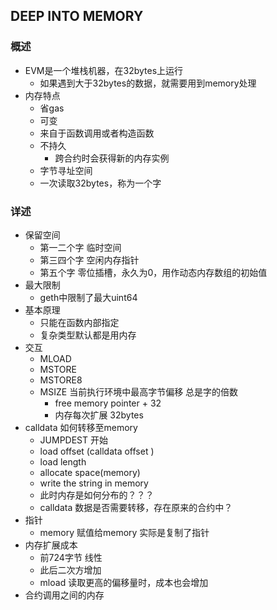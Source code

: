 ## DEEP INTO MEMORY

### 概述
- EVM是一个堆栈机器，在32bytes上运行
  + 如果遇到大于32bytes的数据，就需要用到memory处理
- 内存特点
  + 省gas
  + 可变
  + 来自于函数调用或者构造函数
  + 不持久
    - 跨合约时会获得新的内存实例
  + 字节寻址空间
  + 一次读取32bytes，称为一个字


### 详述

- 保留空间
  + 第一二个字   临时空间
  + 第三四个字   空闲内存指针
  + 第五个字   零位插槽，永久为0，用作动态内存数组的初始值
- 最大限制
  + geth中限制了最大uint64
- 基本原理
  + 只能在函数内部指定
  + 复杂类型默认都是用内存
- 交互
  + MLOAD 
  + MSTORE
  + MSTORE8
  + MSIZE 当前执行环境中最高字节偏移   总是字的倍数
    - free memory pointer + 32
    - 内存每次扩展 32bytes
- calldata 如何转移至memory
  + JUMPDEST 开始
  + load offset (calldata offset )
  + load length 
  + allocate space(memory)
  + write the string in memory 
  + 此时内存是如何分布的？？？
  + calldata 数据是否需要转移，存在原来的合约中？
- 指针
  + memory 赋值给memory  实际是复制了指针
- 内存扩展成本
  + 前724字节 线性
  + 此后二次方增加
  + mload 读取更高的偏移量时，成本也会增加
- 合约调用之间的内存